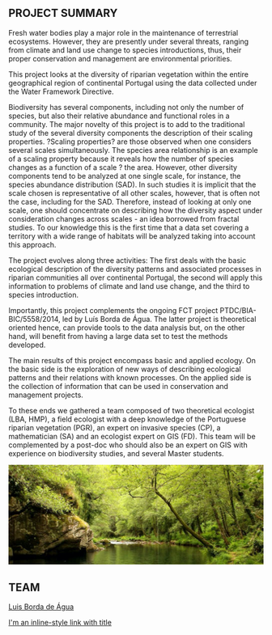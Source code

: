 ## PROJECT SUMMARY

Fresh water bodies play a major role in the maintenance of terrestrial ecosystems. However, they are presently under several threats, ranging from climate and land use change to species introductions, thus, their proper conservation and management are environmental priorities. 

This project looks at the diversity of riparian vegetation within the entire geographical region of continental Portugal using the data collected under the Water Framework Directive. 

Biodiversity has several components, including not only the number of species, but also their relative abundance and functional roles in a community. The major novelty of this project is to add to the traditional study of the several diversity components the description of their scaling properties. ?Scaling properties? are those observed when one considers several scales simultaneously. The species area relationship is an example of a scaling property because it reveals how the number of species changes as a function of a scale ? the area. However, other diversity components tend to be analyzed at one single scale, for instance, the species abundance distribution (SAD). In such studies it is implicit that the scale chosen is representative of all other scales, however, that is often not the case, including for the SAD. Therefore, instead of looking at only one scale, one should concentrate on describing how the diversity aspect under consideration changes across scales - an idea borrowed from fractal studies. To our knowledge this is the first time that a data set covering a territory with a wide range of habitats will be analyzed taking into account this approach.

The project evolves along three activities: The first deals with the basic ecological description of the diversity patterns and associated processes in riparian communities all over continental Portugal, the second will apply this information to problems of climate and land use change, and the third to species introduction. 

Importantly, this project complements the ongoing FCT project PTDC/BIA-BIC/5558/2014, led by  Luís Borda de Água. The latter project is theoretical oriented hence, can provide tools to the data analysis but, on the other hand, will benefit from having a large data set to test the methods developed. 

The main results of this project encompass basic and applied ecology. On the basic side is the exploration of new ways of describing ecological patterns and their relations with known processes. On the applied side is the collection of information that can be used in conservation and management projects. 


To these ends we gathered a team composed of two theoretical ecologist (LBA, HMP), a field ecologist with a deep knowledge of the Portuguese riparian vegetation (PGR), an expert on invasive species (CP), a mathematician (SA) and an ecologist expert on GIS (FD). This team will be complemented by a post-doc who should also be an expert on GIS with experience on biodiversity studies, and several Master students.

<img src="https://raw.githubusercontent.com/riverscale-proj/riverscale-proj.github.io/master/river.png" alt="river"/>


## TEAM

[Luis Borda de Água](https://www.google.com)

[I'm an inline-style link with title](https://www.google.com "Google's Homepage")



